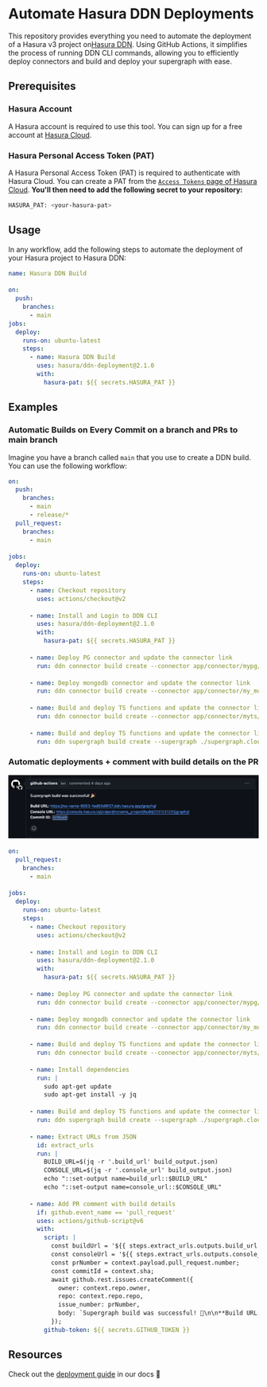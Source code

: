 # Automate Hasura DDN Deployments

This repository provides everything you need to automate the deployment of a Hasura v3 project on[Hasura DDN](https://hasura.io/ddn). Using GitHub Actions, it simplifies the process of running DDN CLI commands, allowing you to efficiently deploy connectors and build and deploy your supergraph with ease.

## Prerequisites

### Hasura Account

A Hasura account is required to use this tool. You can sign up for a free account at [Hasura Cloud](https://console.hasura.io).

### Hasura Personal Access Token (PAT)

A Hasura Personal Access Token (PAT) is required to authenticate with Hasura Cloud. You can create a PAT from the [`Access Tokens` page of Hasura Cloud](https://cloud.hasura.io/account-settings/access-tokens). **You'll then need to add the following secret to your repository:**

```bash
HASURA_PAT: <your-hasura-pat>
```

## Usage

In any workflow, add the following steps to automate the deployment of your Hasura project to Hasura DDN:

```yaml
name: Hasura DDN Build

on:
  push:
    branches:
      - main
jobs:
  deploy:
    runs-on: ubuntu-latest
    steps:
      - name: Hasura DDN Build
        uses: hasura/ddn-deployment@2.1.0
        with:
          hasura-pat: ${{ secrets.HASURA_PAT }}
```

## Examples

### Automatic Builds on Every Commit on a branch and PRs to main branch

Imagine you have a branch called `main` that you use to create a DDN build. You can use the following workflow:

```yaml
on:
  push:
    branches:
      - main
      - release/*
  pull_request:
    branches:
      - main

jobs:
  deploy:
    runs-on: ubuntu-latest
    steps:
      - name: Checkout repository
        uses: actions/checkout@v2

      - name: Install and Login to DDN CLI
        uses: hasura/ddn-deployment@2.1.0
        with:
          hasura-pat: ${{ secrets.HASURA_PAT }}

      - name: Deploy PG connector and update the connector link
        run: ddn connector build create --connector app/connector/mypg/connector.cloud.yaml --target-supergraph supergraph.cloud.yaml --target-connector-link mypg --project ${{ secrets.HASURA_PROJECT }}

      - name: Deploy mongodb connector and update the connector link
        run: ddn connector build create --connector app/connector/my_mongo/connector.cloud.yaml --target-supergraph supergraph.cloud.yaml --target-connector-link my_mongo --project ${{ secrets.HASURA_PROJECT }}

      - name: Build and deploy TS functions and update the connector link
        run: ddn connector build create --connector app/connector/myts/connector.cloud.yaml --target-supergraph supergraph.cloud.yaml --target-connector-link myts --project ${{ secrets.HASURA_PROJECT }}
        
      - name: Build and deploy TS functions and update the connector link
        run: ddn supergraph build create --supergraph ./supergraph.cloud.yaml --project ${{ secrets.HASURA_PROJECT }} --description "Build for commit ${{ github.sha }}"
```

### Automatic deployments + comment with build details on the PR 

![alt text](image.png)

```yaml
on:
  pull_request:
    branches:
      - main

jobs:
  deploy:
    runs-on: ubuntu-latest
    steps:
      - name: Checkout repository
        uses: actions/checkout@v2

      - name: Install and Login to DDN CLI
        uses: hasura/ddn-deployment@2.1.0
        with:
          hasura-pat: ${{ secrets.HASURA_PAT }}

      - name: Deploy PG connector and update the connector link
        run: ddn connector build create --connector app/connector/mypg/connector.cloud.yaml --target-supergraph supergraph.cloud.yaml --target-connector-link mypg --project ${{ secrets.HASURA_PROJECT }}

      - name: Deploy mongodb connector and update the connector link
        run: ddn connector build create --connector app/connector/my_mongo/connector.cloud.yaml --target-supergraph supergraph.cloud.yaml --target-connector-link my_mongo --project ${{ secrets.HASURA_PROJECT }}

      - name: Build and deploy TS functions and update the connector link
        run: ddn connector build create --connector app/connector/myts/connector.cloud.yaml --target-supergraph supergraph.cloud.yaml --target-connector-link myts --project ${{ secrets.HASURA_PROJECT }}

      - name: Install dependencies
        run: |
          sudo apt-get update
          sudo apt-get install -y jq

      - name: Build and deploy TS functions and update the connector link
        run: ddn supergraph build create --supergraph ./supergraph.cloud.yaml --project ${{ secrets.HASURA_PROJECT }} --description "Build for commit ${{ github.sha }}" --out=json > build_output.json

      - name: Extract URLs from JSON
        id: extract_urls
        run: |
          BUILD_URL=$(jq -r '.build_url' build_output.json)
          CONSOLE_URL=$(jq -r '.console_url' build_output.json)
          echo "::set-output name=build_url::$BUILD_URL"
          echo "::set-output name=console_url::$CONSOLE_URL"

      - name: Add PR comment with build details
        if: github.event_name == 'pull_request'
        uses: actions/github-script@v6
        with:
          script: |
            const buildUrl = '${{ steps.extract_urls.outputs.build_url }}';
            const consoleUrl = '${{ steps.extract_urls.outputs.console_url }}';
            const prNumber = context.payload.pull_request.number;
            const commitId = context.sha;
            await github.rest.issues.createComment({
              owner: context.repo.owner,
              repo: context.repo.repo,
              issue_number: prNumber,
              body: `Supergraph build was successful! 🎉\n\n**Build URL:** [${buildUrl}](${buildUrl})\n**Console URL:** [${consoleUrl}](${consoleUrl})\n**Commit ID:** ${commitId}`
            });
          github-token: ${{ secrets.GITHUB_TOKEN }}
```

## Resources

Check out the [deployment guide](https://hasura.io/docs/3.0/ci-cd/overview) in our docs 🚀
